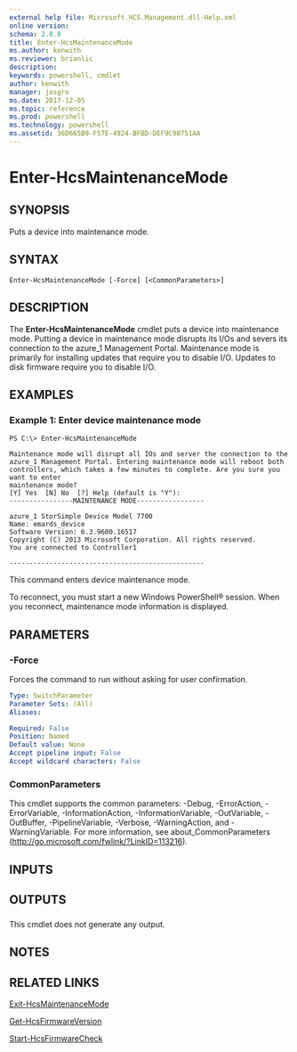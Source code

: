 ```yaml
---
external help file: Microsoft.HCS.Management.dll-Help.xml
online version: 
schema: 2.0.0
title: Enter-HcsMaintenanceMode
ms.author: kenwith
ms.reviewer: brianlic
description: 
keywords: powershell, cmdlet
author: kenwith
manager: jasgro
ms.date: 2017-12-05
ms.topic: reference
ms.prod: powershell
ms.technology: powershell
ms.assetid: 36D665B9-F57E-4924-BFBD-DEF9C90751AA
---
```


# Enter-HcsMaintenanceMode

## SYNOPSIS
Puts a device into maintenance mode.

## SYNTAX

```
Enter-HcsMaintenanceMode [-Force] [<CommonParameters>]
```

## DESCRIPTION
The **Enter-HcsMaintenanceMode** cmdlet puts a device into maintenance mode.
Putting a device in maintenance mode disrupts its I/Os and severs its connection to the azure_1 Management Portal.
Maintenance mode is primarily for installing updates that require you to disable I/O.
Updates to disk firmware require you to disable I/O.

## EXAMPLES

### Example 1: Enter device maintenance mode
```
PS C:\> Enter-HcsMaintenanceMode

Maintenance mode will disrupt all IOs and server the connection to the 
azure_1 Management Portal. Entering maintenance mode will reboot both 
controllers, which takes a few minutes to complete. Are you sure you want to enter 
maintenance mode? 
[Y] Yes  [N] No  [?] Help (default is "Y"):
----------------MAINTENANCE MODE-----------------

azure_1 StorSimple Device Model 7700
Name: emards_device
Software Version: 6.3.9600.16517
Copyright (C) 2013 Microsoft Corporation. All rights reserved. 
You are connected to Controller1

-------------------------------------------------
```

This command enters device maintenance mode.

To reconnect, you must start a new Windows PowerShell® session.
When you reconnect, maintenance mode information is displayed.

## PARAMETERS

### -Force
Forces the command to run without asking for user confirmation.

```yaml
Type: SwitchParameter
Parameter Sets: (All)
Aliases: 

Required: False
Position: Named
Default value: None
Accept pipeline input: False
Accept wildcard characters: False
```

### CommonParameters
This cmdlet supports the common parameters: -Debug, -ErrorAction, -ErrorVariable, -InformationAction, -InformationVariable, -OutVariable, -OutBuffer, -PipelineVariable, -Verbose, -WarningAction, and -WarningVariable. For more information, see about_CommonParameters (http://go.microsoft.com/fwlink/?LinkID=113216).

## INPUTS

## OUTPUTS

###  
This cmdlet does not generate any output.

## NOTES

## RELATED LINKS

[Exit-HcsMaintenanceMode](./Exit-HcsMaintenanceMode.md)

[Get-HcsFirmwareVersion](./Get-HcsFirmwareVersion.md)

[Start-HcsFirmwareCheck](./Start-HcsFirmwareCheck.md)


